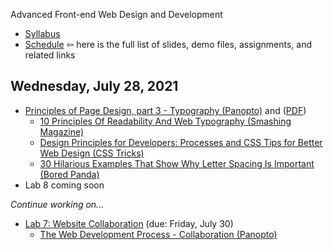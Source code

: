 Advanced Front-end Web Design and Development

- [Syllabus](syllabus.md)
- [Schedule](schedule.md)   &#8678; here is the full list of slides, demo files, assignments, and related links

## Wednesday, July 28, 2021

- [Principles of Page Design, part 3 - Typography (Panopto)](https://rochester.hosted.panopto.com/Panopto/Pages/Viewer.aspx?id=2bede5dd-f18b-4383-b4e0-ad6d01415467) and ([PDF](10a-principles-of-page-design3/typography.pdf))
  - [10 Principles Of Readability And Web Typography (Smashing Magazine)](https://www.smashingmagazine.com/2009/03/10-principles-for-readable-web-typography/)
  - [Design Principles for Developers: Processes and CSS Tips for Better Web Design (CSS Tricks)](https://css-tricks.com/design-principles-for-developers-processes-and-css-tips-for-better-web-design/)
  - [30 Hilarious Examples That Show Why Letter Spacing Is Important (Bored Panda)](https://www.boredpanda.com/funny-importance-of-kerning/)
- Lab 8 coming soon

*Continue working on...*

- [Lab 7: Website Collaboration](lab07-collaboration/instructions.md) (due: Friday, July 30)
  - [The Web Development Process - Collaboration (Panopto)](https://rochester.hosted.panopto.com/Panopto/Pages/Viewer.aspx?id=cb5b7ebc-795d-4b8c-ae93-ad710109851a)



